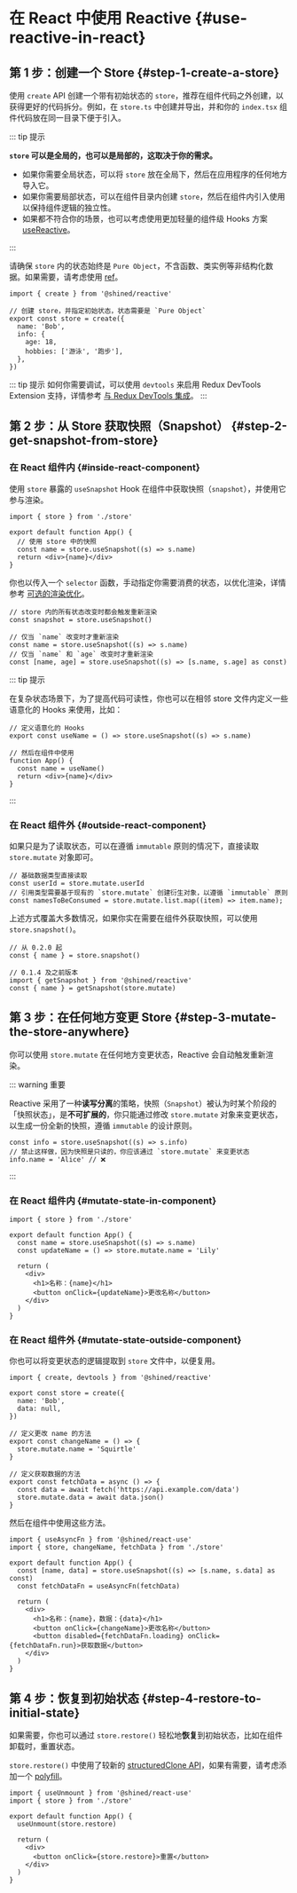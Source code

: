# 在 React 中使用 Reactive {#use-reactive-in-react}

## 第 1 步：创建一个 Store {#step-1-create-a-store}

使用 `create` API 创建一个带有初始状态的 `store`，推荐在组件代码之外创建，以获得更好的代码拆分。例如，在 `store.ts` 中创建并导出，并和你的 `index.tsx` 组件代码放在同一目录下便于引入。

::: tip 提示

**`store` 可以是全局的，也可以是局部的，这取决于你的需求。**

- 如果你需要全局状态，可以将 `store` 放在全局下，然后在应用程序的任何地方导入它。
- 如果你需要局部状态，可以在组件目录内创建 `store`，然后在组件内引入使用以保持组件逻辑的独立性。
- 如果都不符合你的场景，也可以考虑使用更加轻量的组件级 Hooks 方案 [useReactive](/reference/basic/use-reactive)。

:::

请确保 `store` 内的状态始终是 `Pure Object`，不含函数、类实例等非结构化数据。如果需要，请考虑使用 [ref](/reference/advanced/ref)。

```tsx title="store.ts"
import { create } from '@shined/reactive'

// 创建 store，并指定初始状态，状态需要是 `Pure Object`
export const store = create({
  name: 'Bob',
  info: {
    age: 18,
    hobbies: ['游泳', '跑步'],
  },
})
```

::: tip 提示
如何你需要调试，可以使用 `devtools` 来启用 Redux DevTools Extension 支持，详情参考 [与 Redux DevTools 集成](/guide/integrations/redux-devtools)。
:::

## 第 2 步：从 Store 获取快照（Snapshot） {#step-2-get-snapshot-from-store}

### 在 React 组件内 {#inside-react-component}

使用 `store` 暴露的 `useSnapshot` Hook 在组件中获取快照（`snapshot`），并使用它参与渲染。

```tsx title="app.ts"
import { store } from './store'

export default function App() {
  // 使用 store 中的快照
  const name = store.useSnapshot((s) => s.name)
  return <div>{name}</div>
}
```

你也以传入一个 `selector` 函数，手动指定你需要消费的状态，以优化渲染，详情参考 [可选的渲染优化](/guide/introduction#optional-render-optimization)。

```tsx
// store 内的所有状态改变时都会触发重新渲染
const snapshot = store.useSnapshot()

// 仅当 `name` 改变时才重新渲染
const name = store.useSnapshot((s) => s.name)
// 仅当 `name` 和 `age` 改变时才重新渲染
const [name, age] = store.useSnapshot((s) => [s.name, s.age] as const)
```

::: tip 提示

在复杂状态场景下，为了提高代码可读性，你也可以在相邻 store 文件内定义一些语意化的 Hooks 来使用，比如：

```tsx title="store.ts"
// 定义语意化的 Hooks
export const useName = () => store.useSnapshot((s) => s.name)

// 然后在组件中使用
function App() {
  const name = useName()
  return <div>{name}</div>
}
```

:::

### 在 React 组件外 {#outside-react-component}

如果只是为了读取状态，可以在遵循 `immutable` 原则的情况下，直接读取 `store.mutate` 对象即可。

```tsx
// 基础数据类型直接读取
const userId = store.mutate.userId
// 引用类型需要基于现有的 `store.mutate` 创建衍生对象，以遵循 `immutable` 原则
const namesToBeConsumed = store.mutate.list.map((item) => item.name);
```

上述方式覆盖大多数情况，如果你实在需要在组件外获取快照，可以使用 `store.snapshot()`。

```tsx
// 从 0.2.0 起
const { name } = store.snapshot()

// 0.1.4 及之前版本
import { getSnapshot } from '@shined/reactive'
const { name } = getSnapshot(store.mutate)
```

## 第 3 步：在任何地方变更 Store {#step-3-mutate-the-store-anywhere}

你可以使用 `store.mutate` 在任何地方变更状态，Reactive 会自动触发重新渲染。

::: warning 重要

Reactive 采用了一种**读写分离**的策略，快照（`Snapshot`）被认为时某个阶段的「快照状态」，是**不可扩展的**，你只能通过修改 `store.mutate` 对象来变更状态，以生成一份全新的快照，遵循 `immutable` 的设计原则。

```tsx
const info = store.useSnapshot((s) => s.info)
// 禁止这样做，因为快照是只读的，你应该通过 `store.mutate` 来变更状态
info.name = 'Alice' // ❌
```
:::

### 在 React 组件内 {#mutate-state-in-component}

```tsx 
import { store } from './store'

export default function App() {
  const name = store.useSnapshot((s) => s.name)
  const updateName = () => store.mutate.name = 'Lily'

  return (
    <div>
      <h1>名称：{name}</h1>
      <button onClick={updateName}>更改名称</button>
    </div>
  )
}

```

### 在 React 组件外 {#mutate-state-outside-component}

你也可以将变更状态的逻辑提取到 `store` 文件中，以便复用。

```tsx title="store.ts"
import { create, devtools } from '@shined/reactive'

export const store = create({
  name: 'Bob',
  data: null,
})

// 定义更改 name 的方法
export const changeName = () => {
  store.mutate.name = 'Squirtle'
}

// 定义获取数据的方法
export const fetchData = async () => {
  const data = await fetch('https://api.example.com/data')
  store.mutate.data = await data.json()
}
```

然后在组件中使用这些方法。

```tsx title="app.ts"
import { useAsyncFn } from '@shined/react-use'
import { store, changeName, fetchData } from './store'

export default function App() {
  const [name, data] = store.useSnapshot((s) => [s.name, s.data] as const)
  const fetchDataFn = useAsyncFn(fetchData)

  return (
    <div>
      <h1>名称：{name}，数据：{data}</h1>
      <button onClick={changeName}>更改名称</button>
      <button disabled={fetchDataFn.loading} onClick={fetchDataFn.run}>获取数据</button>
    </div>
  )
}
```

## 第 4 步：恢复到初始状态 {#step-4-restore-to-initial-state}

如果需要，你也可以通过 `store.restore()` 轻松地**恢复**到初始状态，比如在组件卸载时，重置状态。

`store.restore()` 中使用了较新的 [structuredClone API](https://developer.mozilla.org/en-US/docs/Web/API/structuredClone)，如果有需要，请考虑添加一个 [polyfill](https://github.com/ungap/structured-clone)。

```tsx
import { useUnmount } from '@shined/react-use'
import { store } from './store'

export default function App() {
  useUnmount(store.restore)

  return (
    <div>
      <button onClick={store.restore}>重置</button>
    </div>
  )
}
```

